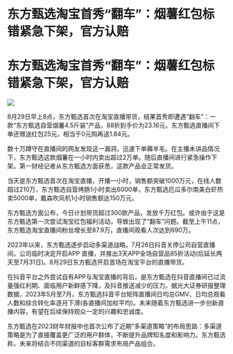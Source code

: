 # 东方甄选淘宝首秀“翻车”：烟薯红包标错紧急下架，官方认赔

# 东方甄选淘宝首秀“翻车”：烟薯红包标错紧急下架，官方认赔

![](https://inews.gtimg.com/om_bt/OaEx6SKY-6dooDjqswg4jfo5Z07CSrUwQD7GakOZe1YV8AA/1000)

8月29日早上8点，东方甄选首次在淘宝直播带货，结果首秀即遭遇“翻车”：一款“东方甄选自营烟薯4.5斤装”产品，88折到手价为23.16元，东方甄选直播间下单还赠送红包25元，相当于0元购再送1.84元。

数十万蹲守在直播间的网友发现这一漏洞，迅速下单薅羊毛。在主播未讲品情况下，东方甄选这款烟薯在一小时内卖出超过2万单。随后直播间进行紧急操作下架。第一财经记者从东方甄选方面获悉，这款产品会正常发货。

当天是东方甄选首次在淘宝直播，开播一小时，销售额突破1000万元，在线人数超过210万，东方甄选自营烤肠1小时卖出6000单，东方甄选厄瓜多尔南美白虾热卖5000单，戴森吹风机1小时销售额达150万元。

东方甄选方面公布，今日计划带货超过300款产品，发放千万红包。或许由于这是东方甄选第一次尝试淘宝红包福利活动，导致出现了“翻车”问题。截至上午11点，东方甄选淘宝直播间粉丝增长至87.9万，直播间观看人次达到690万。

2023年以来，东方甄选逐步启动多渠道战略。7月26日抖音关停公司自营直播间，公司临时决定开启APP
直播，并推出3天APP全场自营品85折活动(后延长两天至7月31日)。8月29日东方甄选开启首场在淘宝平台的直播带货。

在抖音平台之外尝试自有APP与淘宝直播的背后，是东方甄选在抖音直播间已过流量强红利期、面临用户新鲜感下降，及抖音推送减少的压力。据光大证券研报整理数据，2023年5月至7月，东方甄选抖音平台矩阵直播间日均总GMV、日均总观看人数和综合转化率逐月下滑(各直播间加权平均)。未来随着东方甄选进一步创新直播内容，有望在后续保持观众一定的兴趣和忠诚度。

东方甄选在2023财年财报中也首次公布了近期“多渠道策略”的布局思路：多渠道策略是为了直接覆盖更广泛的用户群体，不断提升品牌知名度和影响力。东方甄选称，未来将结合不同渠道的目标客群需求布局产品组合。

